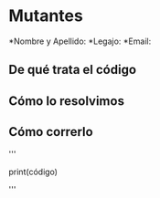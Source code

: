 # Mutantes
*Nombre y Apellido:
*Legajo:
*Email:

## De qué trata el código
## Cómo lo resolvimos
## Cómo correrlo

'''

print(código)

'''